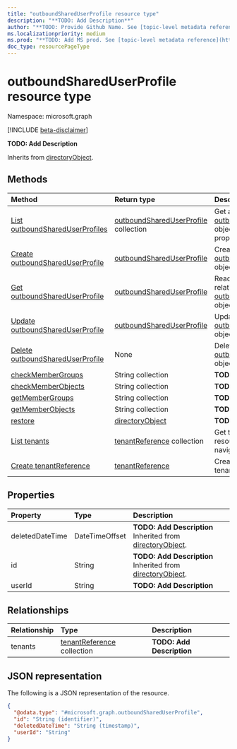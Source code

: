 ```yaml
---
title: "outboundSharedUserProfile resource type"
description: "**TODO: Add Description**"
author: "**TODO: Provide Github Name. See [topic-level metadata reference](https://msgo.azurewebsites.net/add/document/guidelines/metadata.html#topic-level-metadata)**"
ms.localizationpriority: medium
ms.prod: "**TODO: Add MS prod. See [topic-level metadata reference](https://msgo.azurewebsites.net/add/document/guidelines/metadata.html#topic-level-metadata)**"
doc_type: resourcePageType
---
```


# outboundSharedUserProfile resource type

Namespace: microsoft.graph

[!INCLUDE [beta-disclaimer](../../includes/beta-disclaimer.md)]

**TODO: Add Description**


Inherits from [directoryObject](../resources/directoryobject.md).

## Methods
|Method|Return type|Description|
|:---|:---|:---|
|[List outboundSharedUserProfiles](../api/outboundshareduserprofile-list.md)|[outboundSharedUserProfile](../resources/outboundshareduserprofile.md) collection|Get a list of the [outboundSharedUserProfile](../resources/outboundshareduserprofile.md) objects and their properties.|
|[Create outboundSharedUserProfile](../api/directory-post-outboundshareduserprofiles.md)|[outboundSharedUserProfile](../resources/outboundshareduserprofile.md)|Create a new [outboundSharedUserProfile](../resources/outboundshareduserprofile.md) object.|
|[Get outboundSharedUserProfile](../api/outboundshareduserprofile-get.md)|[outboundSharedUserProfile](../resources/outboundshareduserprofile.md)|Read the properties and relationships of an [outboundSharedUserProfile](../resources/outboundshareduserprofile.md) object.|
|[Update outboundSharedUserProfile](../api/outboundshareduserprofile-update.md)|[outboundSharedUserProfile](../resources/outboundshareduserprofile.md)|Update the properties of an [outboundSharedUserProfile](../resources/outboundshareduserprofile.md) object.|
|[Delete outboundSharedUserProfile](../api/outboundshareduserprofile-delete.md)|None|Deletes an [outboundSharedUserProfile](../resources/outboundshareduserprofile.md) object.|
|[checkMemberGroups](../api/outboundshareduserprofile-checkmembergroups.md)|String collection|**TODO: Add Description**|
|[checkMemberObjects](../api/outboundshareduserprofile-checkmemberobjects.md)|String collection|**TODO: Add Description**|
|[getMemberGroups](../api/outboundshareduserprofile-getmembergroups.md)|String collection|**TODO: Add Description**|
|[getMemberObjects](../api/outboundshareduserprofile-getmemberobjects.md)|String collection|**TODO: Add Description**|
|[restore](../api/outboundshareduserprofile-restore.md)|[directoryObject](../resources/directoryobject.md)|**TODO: Add Description**|
|[List tenants](../api/outboundshareduserprofile-list-tenants.md)|[tenantReference](../resources/tenantreference.md) collection|Get the tenantReference resources from the tenants navigation property.|
|[Create tenantReference](../api/outboundshareduserprofile-post-tenants.md)|[tenantReference](../resources/tenantreference.md)|Create a new tenantReference object.|

## Properties
|Property|Type|Description|
|:---|:---|:---|
|deletedDateTime|DateTimeOffset|**TODO: Add Description** Inherited from [directoryObject](../resources/directoryobject.md).|
|id|String|**TODO: Add Description** Inherited from [directoryObject](../resources/directoryobject.md).|
|userId|String|**TODO: Add Description**|

## Relationships
|Relationship|Type|Description|
|:---|:---|:---|
|tenants|[tenantReference](../resources/tenantreference.md) collection|**TODO: Add Description**|

## JSON representation
The following is a JSON representation of the resource.
<!-- {
  "blockType": "resource",
  "keyProperty": "id",
  "@odata.type": "microsoft.graph.outboundSharedUserProfile",
  "baseType": "Microsoft.DirectoryServices.directoryObject",
  "openType": false
}
-->
``` json
{
  "@odata.type": "#microsoft.graph.outboundSharedUserProfile",
  "id": "String (identifier)",
  "deletedDateTime": "String (timestamp)",
  "userId": "String"
}
```

